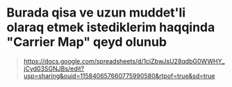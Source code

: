 # Burada qisa ve uzun muddet'li olaraq etmek istediklerim haqqinda "Carrier Map" qeyd olunub

> https://docs.google.com/spreadsheets/d/1ciZbwJsU28qdbG0WWHY_jCyd03SGNJBs/edit?usp=sharing&ouid=115840657660775990580&rtpof=true&sd=true
